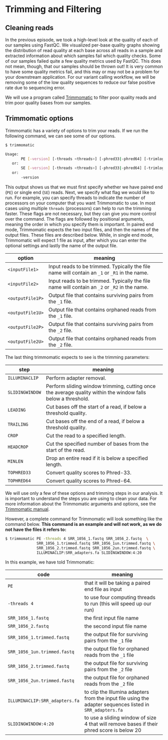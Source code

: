 # Trimming and Filtering

## Cleaning reads
In the previous episode, we took a high-level look at the quality of each of our samples using FastQC. We visualized per-base quality graphs showing the distribution of read quality at each base across all reads in a sample and extracted information about which samples fail which quality checks. Some of our samples failed quite a few quality metrics used by FastQC. This does not mean, though, that our samples should be thrown out! It is very common to have some quality metrics fail, and this may or may not be a problem for your downstream application. For our variant calling workflow, we will be removing some of the low quality sequences to reduce our false positive rate due to sequencing error.

We will use a program called [Trimmomatic](http://www.usadellab.org/cms/?page=trimmomatic) to filter poor quality reads and trim poor quality bases from our samples.

## Trimmomatic options
Trimmomatic has a variety of options to trim your reads. If we run the following command, we can see some of our options.

```bash
$ trimmomatic
```

```bash
Usage: 
       PE [-version] [-threads <threads>] [-phred33|-phred64] [-trimlog <trimLogFile>] [-summary <statsSummaryFile>] [-quiet] [-validatePairs] [-basein <inputBase> | <inputFile1> <inputFile2>] [-baseout <outputBase> | <outputFile1P> <outputFile1U> <outputFile2P> <outputFile2U>] <trimmer1>...
   or: 
       SE [-version] [-threads <threads>] [-phred33|-phred64] [-trimlog <trimLogFile>] [-summary <statsSummaryFile>] [-quiet] <inputFile> <outputFile> <trimmer1>...
   or: 
       -version

```
This output shows us that we must first specify whether we have paired end (`PE`) or single end (`SE`) reads. Next, we specify what flag we would like to run. For example, you can specify threads to indicate the number of processors on your computer that you want Trimmomatic to use. In most cases using multiple `threads` (processors) can help to run the trimming faster. These flags are not necessary, but they can give you more control over the command. The flags are followed by positional arguments, meaning the order in which you specify them is important. In paired end mode, Trimmomatic expects the two input files, and then the names of the output files. These files are described below. While, in single end mode, Trimmomatic will expect 1 file as input, after which you can enter the optional settings and lastly the name of the output file.

| option |	meaning |
| --- | --- |
| `<inputFile1>`	| Input reads to be trimmed. Typically the file name will contain an `_1` or `_R1` in the name. |
| `<inputFile2>`	| Input reads to be trimmed. Typically the file name will contain an `_2` or `_R2` in the name. |
| `<outputFile1P>`	| Output file that contains surviving pairs from the `_1` file.  |
| `<outputFile1U>`	| Output file that contains orphaned reads from the `_1` file.  |
| `<outputFile2P>`	| Output file that contains surviving pairs from the `_2` file. |
| `<outputFile2U>`	| Output file that contains orphaned reads from the `_2` file.

The last thing trimmomatic expects to see is the trimming parameters:

|step	| meaning |
| --- | --- |
| `ILLUMINACLIP`	| Perform adapter removal. | 
| `SLIDINGWINDOW` | 	Perform sliding window trimming, cutting once the average quality within the window falls below a threshold. |
| `LEADING`	| Cut bases off the start of a read, if below a threshold quality. |
| `TRAILING`	| Cut bases off the end of a read, if below a threshold quality. |
| `CROP`	| Cut the read to a specified length. |
| `HEADCROP`	| Cut the specified number of bases from the start of the read. |
| `MINLEN`	| Drop an entire read if it is below a specified length. |
| `TOPHRED33`	| Convert quality scores to Phred-33. |
| `TOPHRED64`	|Convert quality scores to Phred-64. |

We will use only a few of these options and trimming steps in our analysis. It is important to understand the steps you are using to clean your data. For more information about the Trimmomatic arguments and options, see the [Trimmomatic manual](http://www.usadellab.org/cms/uploads/supplementary/Trimmomatic/TrimmomaticManual_V0.32.pdf).

However, a complete command for Trimmomatic will look something like the command below. **This command is an example and will not work, as we do not have the files it refers to:**

```bash
$ trimmomatic PE -threads 4 SRR_1056_1.fastq SRR_1056_2.fastq  \
              SRR_1056_1.trimmed.fastq SRR_1056_1un.trimmed.fastq \
              SRR_1056_2.trimmed.fastq SRR_1056_2un.trimmed.fastq \
              ILLUMINACLIP:SRR_adapters.fa SLIDINGWINDOW:4:20
```

In this example, we have told Trimmomatic:

| code	| meaning |
| ---  | --- |
| `PE`	| that it will be taking a paired end file as input |
| `-threads 4`	| to use four computing threads to run (this will speed up our run) |
| `SRR_1056_1.fastq`	| the first input file name |
| `SRR_1056_2.fastq`	| the second input file name |
| `SRR_1056_1.trimmed.fastq` |	the output file for surviving pairs from the `_1` file |
| `SRR_1056_1un.trimmed.fastq`	| the output file for orphaned reads from the `_1` file |
| `SRR_1056_2.trimmed.fastq`	| the output file for surviving pairs from the `_2` file |
| `SRR_1056_2un.trimmed.fastq` |	the output file for orphaned reads from the `_2` file |
| `ILLUMINACLIP:SRR_adapters.fa` | to clip the Illumina adapters from the input file using the adapter sequences listed in `SRR_adapters.fa` |
| `SLIDINGWINDOW:4:20`	 | to use a sliding window of size 4 that will remove bases if their phred score is below 20 |
